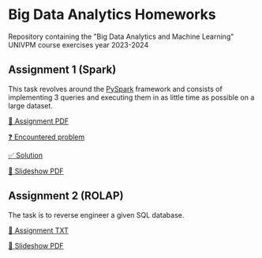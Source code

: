 # Big Data Analytics Homeworks
Repository containing the "Big Data Analytics and Machine Learning" UNIVPM course exercises year 2023-2024

## Assignment 1 (Spark)
This task revolves around the <a href="https://www.databricks.com/it/glossary/pyspark">PySpark</a> framework and consists of implementing 3 queries and executing them in as little time as possible on a large dataset.

<a href="assignment_1/assignment.pdf">📘 Assignment PDF</a>

<a href="https://stackoverflow.com/questions/78165804/pyspark-how-to-read-multiple-csv-files-with-different-column-positions-most-eff">❓ Encountered problem</a>

<a href="assignment_1/main.py">✅ Solution</a>

<a href="assignment_1/slideshow.pdf">📙 Slideshow PDF</a>

## Assignment 2 (ROLAP)
The task is to reverse engineer a given SQL database.

<a href="assignment_2/README.txt">📘 Assignment TXT</a>

<a href="assignment_2/slideshow.pdf">📙 Slideshow PDF</a>
